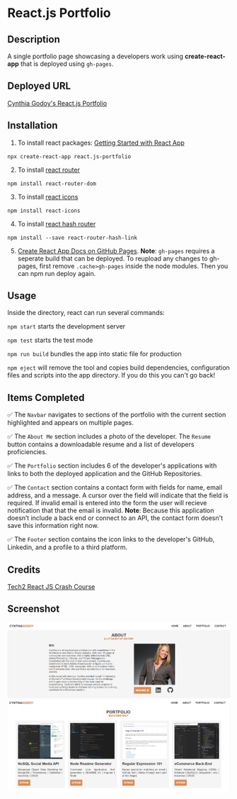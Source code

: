 # React.js Portfolio

## Description
A single portfolio page showcasing a developers work using **create-react-app** that is deployed using `gh-pages`.

## Deployed URL
[Cynthia Godoy's React.js Portfolio](https://cynthiagodoy.github.io/react.js-portfolio/)

## Installation

1. To install react packages: [Getting Started with React App](https://create-react-app.dev/docs/getting-started/)
```
npx create-react-app react.js-portfolio
```

2. To install [react router](https://www.npmjs.com/package/react-router)
```
npm install react-router-dom
```

3. To install [react icons](https://www.npmjs.com/package/react-icons)
```
npm install react-icons
```

4. To install [react hash router](https://www.npmjs.com/package/react-router-hash-link)
```
npm install --save react-router-hash-link
```

5. [Create React App Docs on GitHub Pages](https://create-react-app.dev/docs/deployment/#github-pages). **Note**: `gh-pages` requires a seperate build that can be deployed. To reupload any changes to gh-pages, first remove `.cache>gh-pages` inside the node modules. Then you can npm run deploy again.

## Usage
Inside the directory, react can run several commands:

`npm start` starts the development server

`npm test` starts the test mode

`npm run build` bundles the app into static file for production

`npm eject` will remove the tool and copies build dependencies, configuration files and scripts into the app directory. If you do this you can't go back!

## Items Completed

✅ The `Navbar` navigates to sections of the portfolio with the current section highlighted and appears on multiple pages.

✅ The `About Me` section includes a photo of the developer. The `Resume` button contains a downloadable resume and a list of developers proficiencies.

✅ The `Portfolio` section includes 6 of the developer's applications with links to both the deployed application and the GitHub Repositories.

✅ The `Contact` section contains a contact form with fields for name, email address, and a message. A cursor over the field will indicate that the field is required. If invalid email is entered into the form the user will recieve notification that that the email is invalid. **Note**: Because this application doesn’t include a back end or connect to an API, the contact form doesn't save this information right now.

✅ The `Footer` section contains the icon links to the developer's GitHub, Linkedin, and a profile to a third platform.

## Credits
[Tech2 React JS Crash Course](https://www.youtube.com/watch?v=0h2b4ftbZcU&ab_channel=Tech2etc)

## Screenshot
![](src/assets/Screenshot.PNG)
![](src/assets/Screenshot2.PNG)
